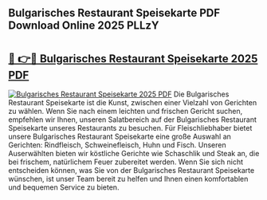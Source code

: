 ## Bulgarisches Restaurant Speisekarte PDF Download Online 2025 PLLzY

# <h2><a href="http://gcb41n.nevu.top/?p=Bulgarisches+Restaurant+Speisekarte">🔗 👉🔴 Bulgarisches Restaurant Speisekarte 2025 PDF</a></h2>

[![Bulgarisches Restaurant Speisekarte 2025 PDF](https://i.imgur.com/dBaPXMq.png)](http://gcb41n.nevu.top/?p=Bulgarisches+Restaurant+Speisekarte)
Die Bulgarisches Restaurant Speisekarte ist die Kunst, zwischen einer Vielzahl von Gerichten zu wählen. Wenn Sie nach einem leichten und frischen Gericht suchen, empfehlen wir Ihnen, unseren Salatbereich auf der Bulgarisches Restaurant Speisekarte unseres Restaurants zu besuchen. Für Fleischliebhaber bietet unsere Bulgarisches Restaurant Speisekarte eine große Auswahl an Gerichten: Rindfleisch, Schweinefleisch, Huhn und Fisch. Unseren Auserwählten bieten wir köstliche Gerichte wie Schaschlik und Steak an, die bei frischem, natürlichem Feuer zubereitet werden. Wenn Sie sich nicht entscheiden können, was Sie von der Bulgarisches Restaurant Speisekarte wünschen, ist unser Team bereit zu helfen und Ihnen einen komfortablen und bequemen Service zu bieten.
